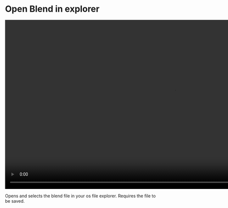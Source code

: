 <h1> Open Blend in explorer </h1>

<video controls autoplay loop muted style="width: 220%;">
  <source src="/gifs/open_in_explorer.mp4" type="video/mp4">
</video>

<br>

Opens and selects the blend file in your os file explorer. Requires the file to be saved.
